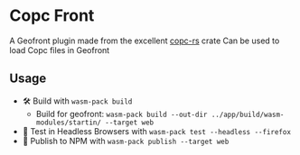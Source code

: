 # Copc Front
A Geofront plugin made from the excellent [copc-rs](https://github.com/pka/copc-rs) crate
Can be used to load Copc files in Geofront

## Usage
- 🛠️ Build with `wasm-pack build`
   - Build for geofront: `wasm-pack build --out-dir ../app/build/wasm-modules/startin/ --target web` 
- 🔬 Test in Headless Browsers with `wasm-pack test --headless --firefox`
- 🎁 Publish to NPM with `wasm-pack publish --target web`

